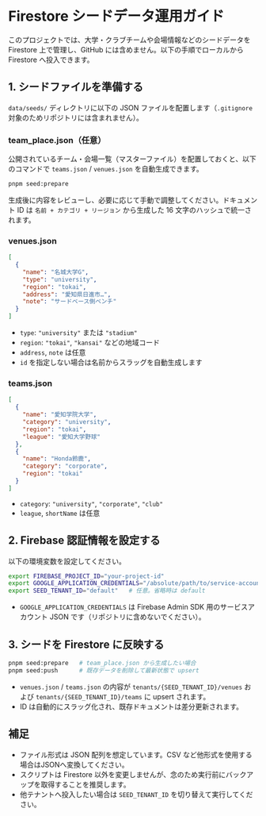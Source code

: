 # Firestore シードデータ運用ガイド

このプロジェクトでは、大学・クラブチームや会場情報などのシードデータを Firestore 上で管理し、GitHub には含めません。以下の手順でローカルから Firestore へ投入できます。

## 1. シードファイルを準備する

`data/seeds/` ディレクトリに以下の JSON ファイルを配置します（`.gitignore` 対象のためリポジトリには含まれません）。

### team_place.json（任意）

公開されているチーム・会場一覧（マスターファイル）を配置しておくと、以下のコマンドで `teams.json` / `venues.json` を自動生成できます。

```bash
pnpm seed:prepare
```

生成後に内容をレビューし、必要に応じて手動で調整してください。ドキュメント ID は `名前 + カテゴリ + リージョン` から生成した 16 文字のハッシュで統一されます。

### venues.json

```json
[
  {
    "name": "名城大学G",
    "type": "university",
    "region": "tokai",
    "address": "愛知県日進市…",
    "note": "サードベース側ベンチ"
  }
]
```

- `type`: `"university"` または `"stadium"`
- `region`: `"tokai"`, `"kansai"` などの地域コード
- `address`, `note` は任意
- `id` を指定しない場合は名前からスラッグを自動生成します

### teams.json

```json
[
  {
    "name": "愛知学院大学",
    "category": "university",
    "region": "tokai",
    "league": "愛知大学野球"
  },
  {
    "name": "Honda鈴鹿",
    "category": "corporate",
    "region": "tokai"
  }
]
```

- `category`: `"university"`, `"corporate"`, `"club"`
- `league`, `shortName` は任意

## 2. Firebase 認証情報を設定する

以下の環境変数を設定してください。

```bash
export FIREBASE_PROJECT_ID="your-project-id"
export GOOGLE_APPLICATION_CREDENTIALS="/absolute/path/to/service-account.json"
export SEED_TENANT_ID="default"   # 任意。省略時は default
```

- `GOOGLE_APPLICATION_CREDENTIALS` は Firebase Admin SDK 用のサービスアカウント JSON です（リポジトリに含めないでください）。

## 3. シードを Firestore に反映する

```bash
pnpm seed:prepare   # team_place.json から生成したい場合
pnpm seed:push      # 既存データを削除して最新状態で upsert
```

- `venues.json` / `teams.json` の内容が `tenants/{SEED_TENANT_ID}/venues` および `tenants/{SEED_TENANT_ID}/teams` に upsert されます。
- ID は自動的にスラッグ化され、既存ドキュメントは差分更新されます。

## 補足

- ファイル形式は JSON 配列を想定しています。CSV など他形式を使用する場合はJSONへ変換してください。
- スクリプトは Firestore 以外を変更しませんが、念のため実行前にバックアップを取得することを推奨します。
- 他テナントへ投入したい場合は `SEED_TENANT_ID` を切り替えて実行してください。
